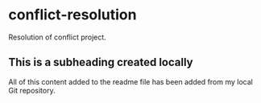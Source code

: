 # conflict-resolution
Resolution of conflict project.

## This is a subheading created locally

All of this content added to the readme file has been added from my local Git repository.